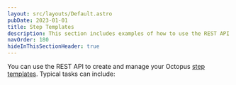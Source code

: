 ```yaml
---
layout: src/layouts/Default.astro
pubDate: 2023-01-01
title: Step Templates
description: This section includes examples of how to use the REST API to create and manage step templates in Octopus.
navOrder: 180
hideInThisSectionHeader: true
---
```

You can use the REST API to create and manage your Octopus [step templates](/docs/projects/custom-step-templates.md). Typical tasks can include:
